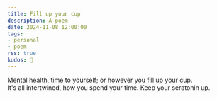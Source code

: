 ```yaml
---
title: Fill up your cup
description: A poem
date: 2024-11-08 12:00:00
tags:
- personal
- poem
rss: true
kudos: 🤗
---
```


<div class="prose">
    <p>Mental health, time to yourself; or however you fill up your cup.<br>
    It's all intertwined, how you spend your time. Keep your seratonin up.</p>
</div>
